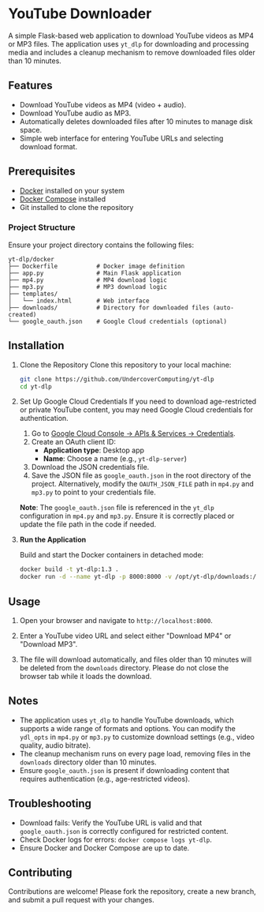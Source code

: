 # YouTube Downloader

A simple Flask-based web application to download YouTube videos as MP4 or MP3 files. The application uses `yt_dlp` for downloading and processing media and includes a cleanup mechanism to remove downloaded files older than 10 minutes.

## Features
- Download YouTube videos as MP4 (video + audio).
- Download YouTube audio as MP3.
- Automatically deletes downloaded files after 10 minutes to manage disk space.
- Simple web interface for entering YouTube URLs and selecting download format.

## Prerequisites

* [Docker](https://www.docker.com/get-started) installed on your system
* [Docker Compose](https://docs.docker.com/compose/install/) installed
* Git installed to clone the repository

### Project Structure
Ensure your project directory contains the following files:
```
yt-dlp/docker
├── Dockerfile           # Docker image definition
├── app.py               # Main Flask application
├── mp4.py               # MP4 download logic
├── mp3.py               # MP3 download logic
├── templates/
│   └── index.html       # Web interface
├── downloads/           # Directory for downloaded files (auto-created)
└── google_oauth.json    # Google Cloud credentials (optional)
```

## Installation

1. Clone the Repository
   Clone this repository to your local machine:
   ```bash
   git clone https://github.com/UndercoverComputing/yt-dlp
   cd yt-dlp
   ```

2. Set Up Google Cloud Credentials
   If you need to download age-restricted or private YouTube content, you may need Google Cloud credentials for authentication.
   
   1. Go to [Google Cloud Console → APIs & Services → Credentials](https://console.cloud.google.com/apis/credentials).
   2. Create an OAuth client ID:
      - **Application type**: Desktop app
      - **Name**: Choose a name (e.g., `yt-dlp-server`)
   3. Download the JSON credentials file.
   4. Save the JSON file as `google_oauth.json` in the root directory of the project. Alternatively, modify the `OAUTH_JSON_FILE` path in `mp4.py` and `mp3.py` to point to your credentials file.
   
   **Note**: The `google_oauth.json` file is referenced in the `yt_dlp` configuration in `mp4.py` and `mp3.py`. Ensure it is correctly placed or update the file path in the code if needed.

3. **Run the Application**

   Build and start the Docker containers in detached mode:

   ```bash
   docker build -t yt-dlp:1.3 .
   docker run -d --name yt-dlp -p 8000:8000 -v /opt/yt-dlp/downloads:/downloads  yt-dlp:1.3
   ```


## Usage

1. Open your browser and navigate to `http://localhost:8000`.

2. Enter a YouTube video URL and select either "Download MP4" or "Download MP3".

3. The file will download automatically, and files older than 10 minutes will be deleted from the `downloads` directory. Please do not close the browser tab while it loads the download.

## Notes
- The application uses `yt_dlp` to handle YouTube downloads, which supports a wide range of formats and options. You can modify the `ydl_opts` in `mp4.py` or `mp3.py` to customize download settings (e.g., video quality, audio bitrate).
- The cleanup mechanism runs on every page load, removing files in the `downloads` directory older than 10 minutes.
- Ensure `google_oauth.json` is present if downloading content that requires authentication (e.g., age-restricted videos).

## Troubleshooting
* Download fails: Verify the YouTube URL is valid and that `google_oauth.json` is correctly configured for restricted content.
* Check Docker logs for errors: `docker compose logs yt-dlp`.
* Ensure Docker and Docker Compose are up to date.

## Contributing

Contributions are welcome! Please fork the repository, create a new branch, and submit a pull request with your changes.
